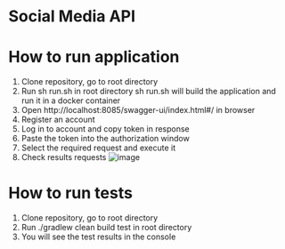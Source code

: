 # Social Media API


# How to run application
1. Clone repository, go to root directory
2. Run sh run.sh in root directory
sh run.sh will build the application and run it in a docker container
3. Open http://localhost:8085/swagger-ui/index.html#/ in browser
4. Register an account
5. Log in to account and copy token in response
6. Paste the token into the authorization window
7. Select the required request and execute it
8. Check results requests
![image](https://github.com/shmelidzee/Social-Media-API/assets/100793483/903ef943-79bf-4c40-89c0-d7884bb9a393)


# How to run tests
1. Clone repository, go to root directory
2. Run ./gradlew clean build test in root directory
3. You will see the test results in the console

